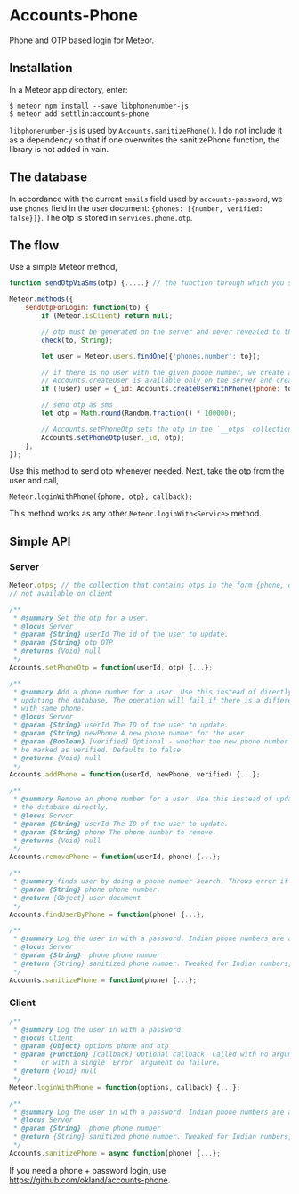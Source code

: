 Accounts-Phone
=========================

Phone and OTP based login for Meteor.

## Installation

In a Meteor app directory, enter:

```
$ meteor npm install --save libphonenumber-js
$ meteor add settlin:accounts-phone
```
`libphonenumber-js` is used by `Accounts.sanitizePhone()`. I do not include it as a dependency so that if one overwrites the sanitizePhone function, the library is not added in vain.

## The database

In accordance with the current `emails` field used by `accounts-password`, we use `phones` field in the user document: `{phones: [{number, verified: false}]}`. The otp is stored in `services.phone.otp`.

## The flow

Use a simple Meteor method,
```js
function sendOtpViaSms(otp) {.....} // the function through which you send sms

Meteor.methods({
	sendOtpForLogin: function(to) {
		if (Meteor.isClient) return null;

		// otp must be generated on the server and never revealed to the client
		check(to, String);

		let user = Meteor.users.findOne({'phones.number': to});

		// if there is no user with the given phone number, we create a new one.
		// Accounts.createUser is available only on the server and creates a new user with two fields: `phones` and `services`. It ensures that the phone numbers are always unique for users.
		if (!user) user = {_id: Accounts.createUserWithPhone({phone: to})};

		// send otp as sms
		let otp = Math.round(Random.fraction() * 100000);

		// Accounts.setPhoneOtp sets the otp in the `__otps` collection: {phone, otp, purpose: '__login__'}.
		Accounts.setPhoneOtp(user._id, otp);
	},
});
```

Use this method to send otp whenever needed. Next, take the otp from the user and call,
```
Meteor.loginWithPhone({phone, otp}, callback);
```
This method works as any other `Meteor.loginWith<Service>` method.

## Simple API

### Server
```js
Meteor.otps; // the collection that contains otps in the form {phone, otp, purpose, createdAt} with an index created by: Meteor.otps._ensureIndex({phone: 1, purpose: 1}, {unique: true, name: 'phoneAndPurpose'});
// not available on client

/**
 * @summary Set the otp for a user.
 * @locus Server
 * @param {String} userId The id of the user to update.
 * @param {String} otp OTP
 * @returns {Void} null
 */
Accounts.setPhoneOtp = function(userId, otp) {...};

/**
 * @summary Add a phone number for a user. Use this instead of directly
 * updating the database. The operation will fail if there is a different user
 * with same phone.
 * @locus Server
 * @param {String} userId The ID of the user to update.
 * @param {String} newPhone A new phone number for the user.
 * @param {Boolean} [verified] Optional - whether the new phone number should
 * be marked as verified. Defaults to false.
 * @returns {Void} null
 */
Accounts.addPhone = function(userId, newPhone, verified) {...};

/**
 * @summary Remove an phone number for a user. Use this instead of updating
 * the database directly.
 * @locus Server
 * @param {String} userId The ID of the user to update.
 * @param {String} phone The phone number to remove.
 * @returns {Void} null
 */
Accounts.removePhone = function(userId, phone) {...};

/**
 * @summary finds user by doing a phone number search. Throws error if multiple found.
 * @param {String} phone phone number.
 * @return {Object} user document
 */
Accounts.findUserByPhone = function(phone) {...};

/**
 * @summary Log the user in with a password. Indian phone numbers are accepted without 91. For others, the country code is required. Uses https://github.com/halt-hammerzeit/libphonenumber-js
 * @locus Server
 * @param {String}  phone phone number
 * @return {String} sanitized phone number. Tweaked for Indian numbers, but works for other countries as well.
 */
Accounts.sanitizePhone = function(phone) {...};
```

### Client

```js
/**
 * @summary Log the user in with a password.
 * @locus Client
 * @param {Object} options phone and otp
 * @param {Function} [callback] Optional callback. Called with no arguments on success,
 *      or with a single `Error` argument on failure.
 * @return {Void} null
 */
Meteor.loginWithPhone = function(options, callback) {...};

/**
 * @summary Log the user in with a password. Indian phone numbers are accepted without 91. For others, the country code is required. Uses https://github.com/halt-hammerzeit/libphonenumber-js, as dynamic import
 * @locus Server
 * @param {String}  phone phone number
 * @return {String} sanitized phone number. Tweaked for Indian numbers, but works for other countries as well.
 */
Accounts.sanitizePhone = async function(phone) {...};
```

If you need a phone + password login, use https://github.com/okland/accounts-phone.
